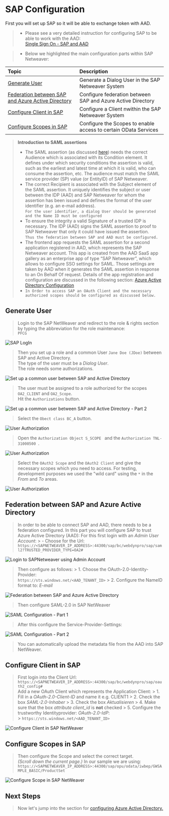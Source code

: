 
# SAP Configuration

First you will set up SAP so it will be able to exchange token with AAD.

> - Please see a very detailed instruction for configuring SAP to be able to work with the AAD: <br> [Single Sign On - SAP and AAD](https://blogs.sap.com/2019/10/17/single-sign-on-for-abap-engine-with-azure-active-directory-using-oauth/) <br>

> - Below we highlighted the main configuration parts within SAP Netweaver: <br>

|Topic|Description|
|:-----------|:------------------|
|[Generate User](#generate-user)|Generate a Dialog User in the SAP Netweaver System|
|[Federation between SAP and Azure Active Directory](#federation-between-sap-and-azure-active-directory)|Configure federation between SAP and Azure Active Directory|
|[Configure Client in SAP](#configure-client-in-sap)|Configure a Client nwithin the SAP Netweaver System|
|[Configure Scopes in SAP](#configure-scopes-in-sap)|Configure the Scopes to enable access to certain OData Services|


> **Introduction to SAML assertions**
> - The SAML assertion (as discussed [here](../README.md)) needs the correct Audience which is associated with its Condition element. It defines under which security conditions the assertion is valid, such as the earliest and latest time at which it is valid, who can consume the assertion, etc. The audience must match the SAML service provider (SP) value (or EntityID) of SAP Netweaver. 
> - The correct Recipient is associated with the Subject element of the SAML assertion. It uniquely identifies the subject or user between the IDP (AAD) and SAP Netweaver for whom the assertion has been issued and defines the format of the user identifier (e.g. an e-mail address). <br> ```For the user identifier, a dialog User should be generated and the Name ID must be configured``` <br>
> - To ensure the integrity a valid Signature of a trusted IDP is necessary. The IDP (AAD) signs the SAML assertion to proof to SAP Netweaver that only it could have issued the assertion. <br> ```Thus the federation between SAP and AAD must be configured.``` <br>
> - The frontend app requests the SAML assertion for a second application registered in AAD, which represents the SAP Netweaver account. This app is created from the AAD SaaS app gallery as an enterprise app of type “SAP Netweaver”, which allows to configure SSO settings for SAML. Those settings are taken by AAD when it generates the SAML assertion in response to an On Behalf Of request. Details of the app registration and configuration are discussed in the following section: [Azure Active Directory Configuration](../AzureActiveDirectoryConfiguration/README.md) <br>
> - ```In Order to access SAP an OAuth Client and the necessary authorized scopes should be configured as discussed below.```


## Generate User

> Login to the SAP NetWeaver and redirect to the role & rights section by typing the abbreviation for the role maintenance: <br>```PFCG```

![SAP LogIn](./img/SAPNetweaverLogIn.png)


> Then you set up a role and a common User ```Jane Doe (JDoe)``` between SAP and Active Directory. <br>
> The type of the user must be a *Dialog User*.<br>
> The role needs some authorizations.


![Set up a common user between SAP and Active Directory](./img/SAPNetweaverRoleConfiguration.png)


> The user must be assigned to a role authorized for the scopes ```OA2_CLIENT``` and ```OA2_Scope```. <br>
> Hit the ```Authorizations``` button.


![Set up a common user between SAP and Active Directory - Part 2](./img/SAPNetweaverRoleConfigurationAuthorization1.png)

> Select the ```Obect class BC_A``` button.

![User Authorization](./img/SAPNetweaverRoleConfigurationAuthorization2.png)

> Open the ```Authorization Object S_SCOPE ``` and the ```Authorization TNL-31000500 ```.

![User Authorization](./img/SAPNetweaverRoleConfigurationAuthorization3.png)

> Select the ```OAuth2 Scope``` and the ```OAuth2 Client``` and give the necessary scopes which you need to access.
> For testing, development purposes we used the "wild card" using the ```*``` in the *From* and *To* areas.

![User Authorization](./img/SAPNetweaverRoleConfigurationAuthorization4.png)

## Federation between SAP and Azure Active Directory

> In order to be able to connect SAP and AAD, there needs to be a federation configured.
> In this part you will configure SAP to trust Azure Active Directory (AAD):
> For this first login with an *Admin User Account*:
    > - Choose for the Url: ```https://<SAPNETWEAVER_IP_ADDRESS>:44300/sap/bc/webdynpro/sap/saml2?TRUSTED_PROVIDER_TYPE=OA2#```


![Login to SAPNetweaver using Admin Account](./img/SAPNetweaverAdminLogIn.png)

> Then configure as follows:
    > 1. Choose the OAuth-2.0-Identity-Provider: <br> ``` https://sts.windows.net/<AAD_TENANT_ID> ```
    > 2. Configure the NameID format to: *E-mail*

![Federation between SAP and Azure Active Directory](./img/SAPNetWeaverTruststellungAAD.png)


> Then configure SAML-2.0 in SAP NetWeaver

![SAML Configuration - Part 1](./img/SAPNetweaverSAMLKonfiguration.png)

> After this configure the Service-Provider-Settings:

![SAML Configuration - Part 2](./img/SAPNetweaverSAMLConfigurationPart2.png)

> You can automatically upload the metadata file from the AAD into SAP NetWeaver.

## Configure Client in SAP

> First login into the Client Url: ```https://<SAPNETWEAVER_IP_ADDRESS>:44300/sap/bc/webdynpro/sap/oauth2_config#``` <br>
> Add a new OAuth Client which represents the Application Client:
    > 1. Fill in a *OAuth-2.0-Client-ID* and name it e.g. CLIENT1
    > 2. Check the box *SAML-2.0-Inhaber*
    > 3. Check the box *Aktualisieren*
    > 4. Make sure that the box *attribute client_id* is **not** checked
    > 5. Configure the trustworthy Identityprovider: *OAuth-2.0-IdP*: <br>
    > ``` https://sts.windows.net/<AAD_TENANT_ID> ```

![Configure Client in SAP NetWeaver](./img/SAPNetweaverClientSetup.png)

## Configure Scopes in SAP

> Then configure the Scope and select the correct target. <br>
> *(Scroll down the current page.)*
> In our sample we are using: <br>
> ```https://<SAPNETWEAVER_IP_ADDRESS>:44300/sap/opu/odata/iwbep/GWSAMPLE_BASIC/ProductSet```

![Configure Scope in SAP NetWeaver](./img/SAPNetweaverScope.png)


## Next Steps

> Now let's jump into the section for [configuring Azure Active Directory.](../AzureActiveDirectoryConfiguration/README.md) 
